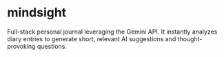 # mindsight
Full-stack personal journal leveraging the Gemini API. It instantly analyzes diary entries to generate short, relevant AI suggestions and thought-provoking questions.
